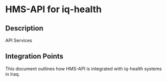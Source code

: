 # HMS-API for iq-health

## Description

API Services

## Integration Points

This document outlines how HMS-API is integrated with iq-health systems in Iraq.
